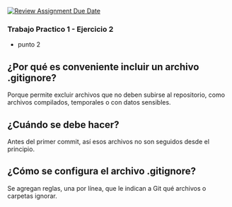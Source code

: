 [![Review Assignment Due Date](https://classroom.github.com/assets/deadline-readme-button-22041afd0340ce965d47ae6ef1cefeee28c7c493a6346c4f15d667ab976d596c.svg)](https://classroom.github.com/a/kl-E8VQf)

### Trabajo Practico 1 - Ejercicio 2 

- punto 2

## ¿Por qué es conveniente incluir un archivo .gitignore?
Porque permite excluir archivos que no deben subirse al repositorio, como archivos compilados, temporales o con datos sensibles.

## ¿Cuándo se debe hacer?
Antes del primer commit, así esos archivos no son seguidos desde el principio.

## ¿Cómo se configura el archivo .gitignore?
Se agregan reglas, una por línea, que le indican a Git qué archivos o carpetas ignorar.